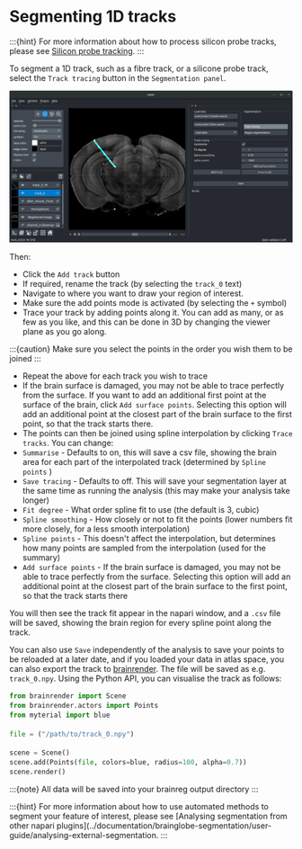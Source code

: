 # Segmenting 1D tracks

:::{hint}
For more information about how to process silicon probe tracks, please see [Silicon probe tracking](/tutorials/silicon-probe-tracking).
:::

To segment a 1D track, such as a fibre track, or a silicone probe track, select the `Track tracing` button in the `Segmentation panel`.

![Segmenting a 1D track](./images/segment_1d.webp)

Then:

* Click the `Add track` button
* If required, rename the track (by selecting the `track_0` text)
* Navigate to where you want to draw your region of interest.
* Make sure the add points mode is activated (by selecting the `+` symbol)
* Trace your track by adding points along it. You can add as many, or as few as you like, and this can be done in 3D by changing the viewer plane as you go along.

:::{caution}
Make sure you select the points in the order you wish them to be joined
:::

* Repeat the above for each track you wish to trace
* If the brain surface is damaged, you may not be able to trace perfectly from the surface. If you want to add an 
additional first point at the surface of the brain, click `Add surface points`. Selecting this option will add an 
additional point at the closest part of the brain surface to the first point, so that the track starts there. &#x20;
* The points can then be joined using spline interpolation by clicking `Trace tracks`. You can change:
* `Summarise` - Defaults to on, this will save a csv file, showing the brain area for each part of the interpolated 
track (determined by `Spline points` )
* `Save tracing` - Defaults to off. This will save your segmentation layer at the same time as running the analysis
  (this may make your analysis take longer)
* `Fit degree` - What order spline fit to use (the default is 3, cubic)
* `Spline smoothing` - How closely or not to fit the points (lower numbers fit more closely, for a less smooth interpolation)
* `Spline points` - This doesn't affect the interpolation, but determines how many points are sampled from the interpolation (used for the summary)
* `Add surface points` - If the brain surface is damaged, you may not be able to trace perfectly from the surface. 
Selecting this option will add an additional point at the closest part of the brain surface to the first point, so that the track starts there

You will then see the track fit appear in the napari window, and a `.csv` file will be saved, showing the brain region 
for every spline point along the track.

You can also use `Save` independently of the analysis to save your points to be reloaded at a later date, and if you 
loaded your data in atlas space, 
you can also export the track to [brainrender](/documentation/brainrender/index). The file will be 
saved as e.g. `track_0.npy`. Using the Python API, you can visualise the track as follows:


```python
from brainrender import Scene
from brainrender.actors import Points
from myterial import blue

file = ("/path/to/track_0.npy")

scene = Scene()
scene.add(Points(file, colors=blue, radius=100, alpha=0.7))
scene.render()
```

:::{note}
All data will be saved into your brainreg output directory
:::

:::{hint}
For more information about how to use automated methods to segment your feature of interest, please see
[Analysing segmentation from other napari plugins](../documentation/brainglobe-segmentation/user-guide/analysing-external-segmentation.
:::